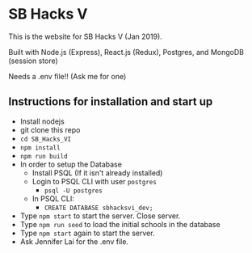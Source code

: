 # SB Hacks V

This is the website for SB Hacks V (Jan 2019).

Built with Node.js (Express), React.js (Redux), Postgres, and MongoDB (session store)

Needs a .env file!! (Ask me for one)

## Instructions for installation and start up
  * Install nodejs
  * git clone this repo
  * `cd SB_Hacks_VI`
  * `npm install`
  * `npm run build`
  * In order to setup the Database
    * Install PSQL (If it isn't already installed)
    * Login to PSQL CLI with user ```postgres```
      * ```psql -U postgres```
    * In PSQL CLI:
      * `CREATE DATABASE sbhacksvi_dev;`
  * Type `npm start` to start the server. Close server.
  * Type `npm run seed` to load the initial schools in the database
  * Type `npm start` again to start the server.
  * Ask Jennifer Lai for the .env file.
